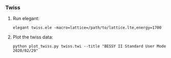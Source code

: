 ### Twiss

1. Run elegant:

       elegant twiss.ele -macro=lattice=/path/to/lattice.lte,energy=1700

2. Plot the twiss data:

       python plot_twiss.py twiss.twi --title "BESSY II Standard User Mode 2020/02/29"

